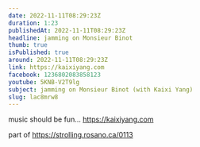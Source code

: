 ```yaml
---
date: 2022-11-11T08:29:23Z
duration: 1:23
publishedAt: 2022-11-11T08:29:23Z
headline: jamming on Monsieur Binot
thumb: true
isPublished: true
around: 2022-11-11T08:29:23Z
link: https://kaixiyang.com
facebook: 1236802083858123
youtube: 5KNB-V2T9lg
subject: jamming on Monsieur Binot (with Kaixi Yang)
slug: lac8mrw8
---
```

music should be fun… https://kaixiyang.com

part of https://strolling.rosano.ca/0113
